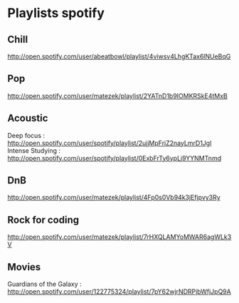 # Playlists spotify

## Chill
http://open.spotify.com/user/abeatbowl/playlist/4viwsv4LhgKTax6lNUeBqG

## Pop
http://open.spotify.com/user/matezek/playlist/2YATnD1b9IOMKRSkE4tMxB

## Acoustic
Deep focus : http://open.spotify.com/user/spotify/playlist/2ujjMpFriZ2nayLmrD1Jgl
Intense Studying : http://open.spotify.com/user/spotify/playlist/0ExbFrTy6ypLj9YYNMTnmd

## DnB
http://open.spotify.com/user/matezek/playlist/4Fp0s0Vb94k3jEfjpvy3Ry

## Rock for coding
http://open.spotify.com/user/matezek/playlist/7rHXQLAMYoMWAR6agWLk3V

## Movies
Guardians of the Galaxy : http://open.spotify.com/user/122775324/playlist/7pY62wjrNDRPjbWfjJpQ9A

